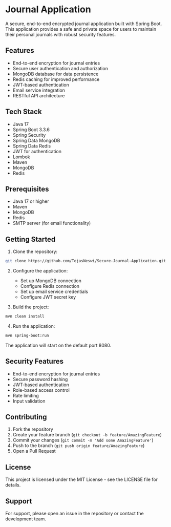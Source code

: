 # Journal Application

A secure, end-to-end encrypted journal application built with Spring Boot. This application provides a safe and private space for users to maintain their personal journals with robust security features.

## Features

- End-to-end encryption for journal entries
- Secure user authentication and authorization
- MongoDB database for data persistence
- Redis caching for improved performance
- JWT-based authentication
- Email service integration
- RESTful API architecture

## Tech Stack

- Java 17
- Spring Boot 3.3.6
- Spring Security
- Spring Data MongoDB
- Spring Data Redis
- JWT for authentication
- Lombok
- Maven
- MongoDB
- Redis

## Prerequisites

- Java 17 or higher
- Maven
- MongoDB
- Redis
- SMTP server (for email functionality)

## Getting Started

1. Clone the repository:
```bash
git clone https://github.com/TejasNeswi/Secure-Journal-Application.git
```

2. Configure the application:
   - Set up MongoDB connection
   - Configure Redis connection
   - Set up email service credentials
   - Configure JWT secret key


3. Build the project:
```bash
mvn clean install
```

4. Run the application:
```bash
mvn spring-boot:run
```

The application will start on the default port 8080.

## Security Features

- End-to-end encryption for journal entries
- Secure password hashing
- JWT-based authentication
- Role-based access control
- Rate limiting
- Input validation

## Contributing

1. Fork the repository
2. Create your feature branch (`git checkout -b feature/AmazingFeature`)
3. Commit your changes (`git commit -m 'Add some AmazingFeature'`)
4. Push to the branch (`git push origin feature/AmazingFeature`)
5. Open a Pull Request

## License

This project is licensed under the MIT License - see the LICENSE file for details.

## Support

For support, please open an issue in the repository or contact the development team. 